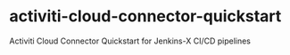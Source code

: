 # activiti-cloud-connector-quickstart

Activiti Cloud Connector Quickstart for Jenkins-X CI/CD pipelines

